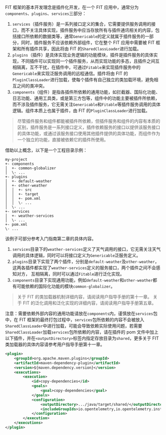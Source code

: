FIT 框架的基本开发理念是插件化开发，在一个 FIT 应用中，通常分为`components`、`plugins`、`services`三部分：

1. `services`（插件服务）是一系列接口定义的集合，它需要提供服务调用的接口，而不关注具体实现，插件服务中应当存放所有与插件通讯相关的内容，包括接口所依赖的数据类等，通常`Genericable`的定义就属于插件服务的一部分，同时，插件服务不应该依赖外部组件，它在整个 FIT 应用中需要被 FIT 框架和所有插件共享，因此将由 FIT 的`SharedClassLoader`进行加载。
2. `plugins`（插件）是具体实现业务逻辑的功能模块，插件是插件服务的具体实现，不同插件可以实现同一个插件服务，从而实现功能的多态，且插件之间互相隔离，互不干扰，在插件中，可通过`Fitable`来实现插件服务中的`Genericable`来实现泛服务调用的远程通信。插件将由 FIT 的`PluginClassLoader`进行加载，使每个插件有自己独立的类加载环境，避免相互之间的类冲突。
3. `components`（组件）是指各插件所依赖的通用功能，如拦截器、国际化功能、日志功能、通用工具类，或是第三方包等，组件中的功能主要被插件所依赖，而不涉及插件服务，它无需关注`Genericable`和`Fitable`等插件服务调用的具体逻辑。组件本质上也属于插件，由 FIT 的`PluginClassLoader`进行加载。

> 尽管插件服务和组件都能被插件所依赖，但插件服务和组件的内容有本质的区别，插件服务是一系列接口定义，插件依赖服务的接口以提供该服务接口的具体功能，或通过该服务接口使用其他插件提供的具体功能，而组件作为一个独立的功能，直接被依赖它的插件所使用。

借助以上概念，以下是一个工程目录示例：

```
my-project
+- components
│  +- common-globalizer
│  \- ...
+- plugins
│  +- default-weather
│  +- other-weather
│  │  +- src
│  │  +- target
│  │  +- pom.xml
│  │  \- ...
│  \- ...
+- services
│  +- weather-services
│  \- ...
+- pom.xml
\- ...
```

该例子可部分参考入门指南第二章的具体内容。

1. `services`目录下的`weather-services`定义了天气调用的接口，它无需关注天气调用的具体逻辑，同时可以将接口定义为`Genericable`泛服务定义。
2. `plugins`目录下实现了两个插件，分别是`default-weather`及`other-weather`，这两各插件都实现了`weather-services`定义的服务接口，两个插件之间不会感知对方， 互相隔离，同时可以通过`Fitable`进行泛化实现。
3. `components`目录下实现通用功能，例如`default-weather`和`other-weather`都有可能依赖的国际化功能的模块`common-globalizer`。

> 关于 FIT 的类加载器机制详细内容，请阅读用户指导手册的第十一章。
> 关于 FIT 的泛化调用和泛化实现的详细内容，请阅读用户指导手册第五章。

注意：需要依赖外部内容的通用功能请放在`components`内，谨慎放在`services`包中，在 FIT 框架的最终打包过程中，`services`包所依赖的内容不会被放入`SharedClassLoader`中进行加载，可能会导致依赖实际使用问题，若需要`SharedClassLoader`加载`services`包所依赖的内容，请在插件的 pom 文件中加上以下插件，并在`<outputDirectory>`标签内指定存放目录为`shared`，更多关于 FIT 类加载器的具体内容请参考用户指导手册第十一章。

```xml
<plugin>
    <groupId>org.apache.maven.plugins</groupId>
    <artifactId>maven-dependency-plugin</artifactId>
    <version>${maven.dependency.version}</version>
    <executions>
        <execution>
            <id>copy-dependencies</id>
            <goals>
                <goal>copy-dependencies</goal>
            </goals>
            <configuration>
                <outputDirectory>.../java/target/shared/</outputDirectory>
                <includeGroupIds>io.opentelemetry,io.opentelemetry.instrumentation</includeGroupIds>
            </configuration>
        </execution>
    </executions>
</plugin>
```
